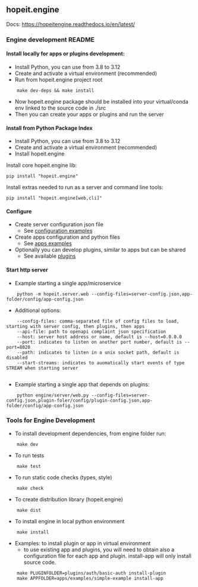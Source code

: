 ## hopeit.engine

Docs: https://hopeitengine.readthedocs.io/en/latest/


### Engine development README

#### Install locally for apps or plugins development:
- Install Python, you can use from 3.8 to 3.12
- Create and activate a virtual environment (recommended)
- Run from hopeit.engine project root
```
    make dev-deps && make install
```
- Now hopeit.engine package should be installed into your virtual/conda env linked to the source code in ./src
- Then you can create your apps or plugins and run the server

#### Install from Python Package Index

- Install Python, you can use from 3.8 to 3.12
- Create and activate a virtual environment (recommended)
- Install hopeit.engine

Install core hopeit.engine lib:
```
pip install "hopeit.engine"
```
Install extras needed to run as a server and command line tools:
```
pip install "hopeit.engine[web,cli]"
```

#### Configure
- Create server configuration json file
    - See [configuration examples](./config/)
- Create apps configuration and python files
    - See [apps examples](../apps/examples/)
- Optionally you can develop plugins, similar to apps but can be shared
    - See available [plugins](../plugins/)

#### Start http server
- Example starting a single app/microservice
```
    python -m hopeit.server.web --config-files=server-config.json,app-folder/config/app-config.json
```

- Additional options:
```
    --config-files: comma-separated file of config files to load, starting with server config, then plugins, then apps
    --api-file: path to openapi complaint json specification
    --host: server host address or name, default is --host=0.0.0.0
    --port: indicates to listen on another port number, default is --port=8020
    --path: indicates to listen in a unix socket path, default is disabled    
    --start-streams: indicates to auomatically start events of type STREAM when starting server
    
```

- Example starting a single app that depends on plugins:
```
    python engine/server/web.py --config-files=server-config.json,plugin-foler/config/plugin-config.json,app-folder/config/app-config.json
```

### Tools for Engine Development

- To install development dependencies, from engine folder run:
```
    make dev
```

- To run tests
```
    make test
```

- To run static code checks (types, style)
```
    make check
```

- To create distribution library (hopeit.engine)
```
    make dist
```

- To install engine in local python environment
```
    make install
```

- Examples: to install plugin or app in virtual environment
    - to use existing app and plugins, you will need to obtain also a configuration file for each app and plugin. install-app will only install source code.
```
    make PLUGINFOLDER=plugins/auth/basic-auth install-plugin
    make APPFOLDER=apps/examples/simple-example install-app
```
